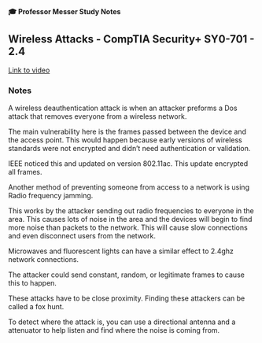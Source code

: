 #### 🎓 Professor Messer Study Notes

## Wireless Attacks - CompTIA Security+ SY0-701 - 2.4

[Link to video](https://youtu.be/tSLqrKhUvts?si=lX2dg0gCUG0Z4avG)

### Notes

A wireless deauthentication attack is when an attacker preforms a Dos attack that removes everyone from a wireless network.

The main vulnerability here is the frames passed between the device and the access point. This would happen because early versions of wireless standards were not encrypted and didn’t need authentication or validation.

IEEE noticed this and updated on version 802.11ac. This update encrypted all frames. 

Another method of preventing someone from access to a network is using Radio frequency jamming. 

This works by the attacker sending out radio frequencies to everyone in the area. This causes lots of noise in the area and the devices will begin to find more noise than packets to the network. This will cause slow connections and even disconnect users from the network.

Microwaves and fluorescent lights can have a similar effect to 2.4ghz network connections.

The attacker could send constant, random, or legitimate frames to cause this to happen.

These attacks have to be close proximity. Finding these attackers can be called a fox hunt. 

To detect where the attack is, you can use a directional antenna and a attenuator to help listen and find where the noise is coming from.
